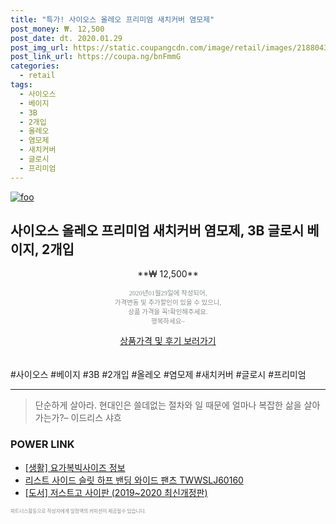 ```yaml
--- 
title: "특가! 사이오스 올레오 프리미엄 새치커버 염모제" 
post_money: ₩. 12,500 
post_date: dt. 2020.01.29 
post_img_url: https://static.coupangcdn.com/image/retail/images/21880436344156-c2cd4ee8-136f-4a58-96e7-deedaac6ba3a.jpg 
post_link_url: https://coupa.ng/bnFmmG 
categories: 
  - retail 
tags: 
  - 사이오스 
  - 베이지 
  - 3B 
  - 2개입 
  - 올레오 
  - 염모제 
  - 새치커버 
  - 글로시 
  - 프리미엄 
--- 
```

[![foo](https://static.coupangcdn.com/image/retail/images/21880436344156-c2cd4ee8-136f-4a58-96e7-deedaac6ba3a.jpg)](https://coupa.ng/bnFmmG) 

## 사이오스 올레오 프리미엄 새치커버 염모제, 3B 글로시 베이지, 2개입 
<p style="text-align: center;">**₩ 12,500**</p> 
<p style="text-align: center;"><span style="color: #898c8f; font-family: Georgia,Times,serif; font-size: 0.75em;">2020년01월29일에 작성되어, <br>가격변동 및 추가할인이 있을 수 있으니,<br> 상품 가격을 꼭!확인해주세요.<br>행복하세요~</span> 
</p>	 
<div markdown="0" style="text-align: center;"><a href="https://coupa.ng/bnFmmG" class="btn btn--success">상품가격 및 후기 보러가기</a></div> 
<br><br> 
  #사이오스 #베이지 #3B #2개입 #올레오 #염모제 #새치커버 #글로시 #프리미엄 
<hr> 

> 단순하게 살아라. 현대인은 쓸데없는 절차와 일 때문에 얼마나 복잡한 삶을 살아가는가?– 이드리스 샤흐 


### POWER LINK

* <a href="https://blog.naver.com/santokki14/221775601966" target="_blank"> [생활] 요가복빅사이즈 정보 </a>
* <a href="https://blog.naver.com/sakai111/221777418552" target="_blank">리스트 사이드 슬릿 하프 밴딩 와이드 팬츠 TWWSLJ60160</a>
* <a href="https://blog.naver.com/fasyy4321/221780566925" target="_blank">[도서] 저스트고 사이판 (2019~2020 최신개정판)</a>

<span style="color: #898c8f; font-family: Georgia,Times,serif; font-size: 0.55em;">파트너스활동으로 작성자에게 일정액의 커미션이 제공될수 있습니다.</span> 
